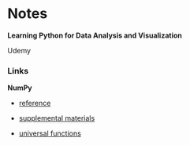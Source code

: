 # Notes

__Learning Python for Data Analysis and Visualization__

Udemy

### Links

__NumPy__

- [reference](http://docs.scipy.org/doc/numpy/reference/)

- [supplemental materials](http://cs231n.github.io/python-numpy-tutorial/)

- [universal functions](https://docs.scipy.org/doc/numpy/reference/ufuncs.html#available-ufuncs)
